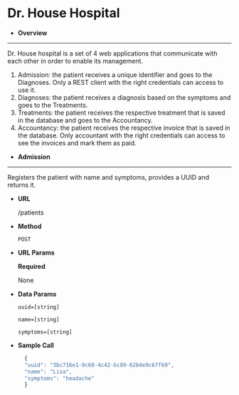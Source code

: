 **Dr. House Hospital**
=======
* **Overview**
-----------
  Dr. House hospital is a set of 4 web applications that communicate with each other in order to enable its management.

  1. Admission: the patient receives a unique identifier and goes to the Diagnoses. Only a REST client with the right credentials can access to use it.
  2. Diagnoses: the patient receives a diagnosis based on the symptoms and goes to the Treatments.
  3. Treatments: the patient receives the respective treatment that is saved in the database and goes to the Accountancy.
  4. Accountancy: the patient receives the respective invoice that is saved in the database. Only accountant with the right credentials can access to see the   invoices and mark them as paid.

* **Admission**
-----------
  Registers the patient with name and symptoms, provides a UUID and returns it.

* **URL**

  /patients

* **Method**

  `POST`

* **URL Params**

  **Required**

  None
  
* **Data Params**

  `uuid=[string]`
  
  `name=[string]`
  
  `symptoms=[string]`
  
* **Sample Call**

  ```javascript
    {
    "uuid": "3bc716e1-9c68-4c42-bc89-62b4e9c67f69", 
    "name": "Lisa", 
    "symptoms": "headache"
    }
  ```
 
  

